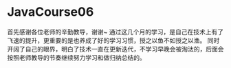 # JavaCourse06
首先感谢各位老师的辛勤教导，谢谢~
通过这几个月的学习，是自己在技术上有了飞速的提升，更重要的是也养成了好的学习习惯，授之以鱼不如授之以渔。
同时开阔了自己的眼界，明白了技术一直在更新迭代，不学习早晚会被淘汰的，后面会按照老师教导的节奏继续努力学习和做归纳总结的。
